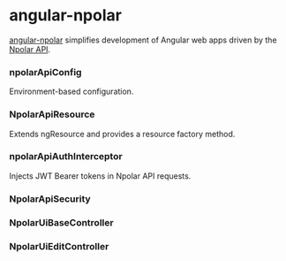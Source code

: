 # angular-npolar
 
[angular-npolar](https://github.com/npolar/angular-npolar) simplifies development of Angular web apps driven by the [Npolar API](http://api.npolar.no/).

### npolarApiConfig
Environment-based configuration.

### NpolarApiResource
Extends ngResource and provides a resource factory method. 

### npolarApiAuthInterceptor
Injects JWT Bearer tokens in Npolar API requests.

### NpolarApiSecurity

### NpolarUiBaseController

### NpolarUiEditController
